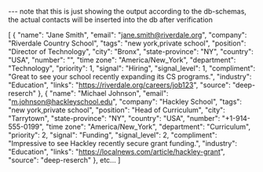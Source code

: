 --- note that this is just showing the output according to the db-schemas, the actual contacts will be inserted into the db after verification

[
  {
    "name": "Jane Smith",
    "email": "jane.smith@riverdale.org",
    "company": "Riverdale Country School",
    "tags": "new york,private school",
    "position": "Director of Technology",
    "city": "Bronx",
    "state-province": "NY",
    "country": "USA",
    "number": "",
    "time zone": "America/New_York",
    "department": "Technology",
    "priority": 1,
    "signal": "Hiring",
    "signal_level": 1,
    "compliment": "Great to see your school recently expanding its CS programs.",
    "industry": "Education",
    "links": "https://riverdale.org/careers/job123",
    "source": "deep-reserch"
  },
  {
    "name": "Michael Johnson",
    "email": "m.johnson@hackleyschool.edu",
    "company": "Hackley School",
    "tags": "new york,private school",
    "position": "Head of Curriculum",
    "city": "Tarrytown",
    "state-province": "NY",
    "country": "USA",
    "number": "+1-914-555-0199",
    "time zone": "America/New_York",
    "department": "Curriculum",
    "priority": 2,
    "signal": "Funding",
    "signal_level": 2,
    "compliment": "Impressive to see Hackley recently secure grant funding.",
    "industry": "Education",
    "links": "https://localnews.com/article/hackley-grant",
    "source": "deep-reserch"
  },
  etc...
]
